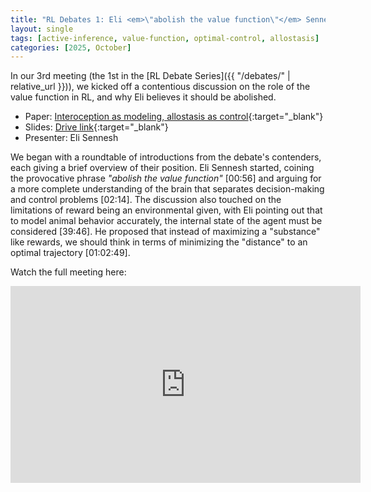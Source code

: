 ```yaml
---
title: "RL Debates 1: Eli <em>\"abolish the value function\"</em> Sennesh"
layout: single
tags: [active-inference, value-function, optimal-control, allostasis]
categories: [2025, October]
---
```


In our 3rd meeting (the 1st in the [RL Debate Series]({{ "/debates/" | relative_url }})), we kicked off a contentious discussion on the role of the value function in RL, and why Eli believes it should be abolished.

- Paper: [Interoception as modeling, allostasis as control](https://www.sciencedirect.com/science/article/abs/pii/S0301051121002350){:target="_blank"}
- Slides: [Drive link](https://drive.google.com/file/d/1wTbQW6BxwcsxuxtLvrinK_4XZYt8Xzti/view?usp=sharing){:target="_blank"}
- Presenter: Eli Sennesh

We began with a roundtable of introductions from the debate's contenders, each giving a brief overview of their position. Eli Sennesh started, coining the provocative phrase *"abolish the value function"* [00:56] and arguing for a more complete understanding of the brain that separates decision-making and control problems [02:14]. The discussion also touched on the limitations of reward being an environmental given, with Eli pointing out that to model animal behavior accurately, the internal state of the agent must be considered [39:46]. He proposed that instead of maximizing a "substance" like rewards, we should think in terms of minimizing the "distance" to an optimal trajectory [01:02:49].

Watch the full meeting here:

<iframe width="560" height="315" src="https://www.youtube.com/embed/E0A0v53SeQU?si=UfD5_BGD8B8-TFNP" title="YouTube video player" frameborder="0" allow="accelerometer; autoplay; clipboard-write; encrypted-media; gyroscope; picture-in-picture; web-share" referrerpolicy="strict-origin-when-cross-origin" allowfullscreen></iframe>